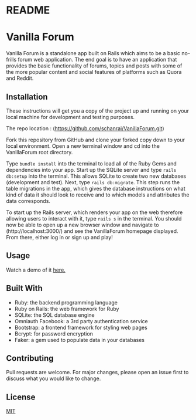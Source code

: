 # README

# Vanilla Forum

Vanilla Forum is a standalone app built on Rails which aims to be a basic no-frills forum web application. The end goal is to have an application that provides the basic functionality of forums, topics and posts with some of the more popular content and social features of platforms such as Quora and Reddit.

## Installation

These instructions will get you a copy of the project up and running on your local machine for development and testing purposes.

The repo location : (https://github.com/schanrai/VanillaForum.git)

Fork this repository from GitHub and clone your forked copy down to your local environment. Open a new terminal window and cd into the VanillaForum root directory.

Type `bundle install` into the terminal to load all of the Ruby Gems and dependencies into your app. Start up the SQLite server and type `rails db:setup` into the terminal. This allows SQLite to create two new databases (development and test). Next, type `rails db:migrate`. This step runs the table migrations in the app, which gives the database instructions on what kind of data it should look to receive and to which models and attributes the data corresponds.

To start up the Rails server, which renders your app on the web therefore allowing users to interact with it, type `rails s` in the terminal. You should now be able to open up a new browser window and navigate to (http://localhost:3000/) and see the VanillaForum homepage displayed. From there, either log in or sign up and play!

## Usage

Watch a demo of it [here.](https://youtu.be/kd_frXRarXU)


## Built With

- Ruby: the backend programming language
- Ruby on Rails: the web framework for Ruby
- SQLite: the SQL database engine
- Omniauth Facebook: a 3rd party authentication service
- Bootstrap: a frontend framework for styling web pages
- Bcrypt: for password encryption
- Faker: a gem used to populate data in your databases

## Contributing

Pull requests are welcome. For major changes, please open an issue first to discuss what you would like to change.


## License
[MIT](https://choosealicense.com/licenses/mit/)
